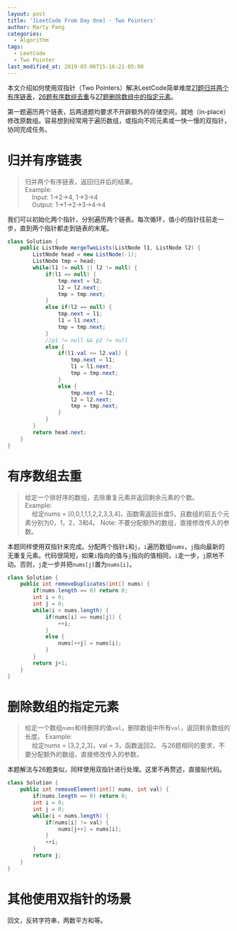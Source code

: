 ```yaml
---
layout: post
title: '[LeetCode From Day One] - Two Pointers'
author: Marty Pang
categories: 
  - Algorithm
tags: 
  - LeetCode
  - Two Pointer
last_modified_at: 2019-03-06T15:16:21-05:00
---
```


本文介绍如何使用双指针（Two Pointers）解决LeetCode简单难度[21题归并两个有序链表](https://leetcode.com/problems/merge-two-sorted-lists/description/)，[26题有序数组去重](https://leetcode.com/problems/remove-duplicates-from-sorted-array/description/)与[27题删除数组中的指定元素](https://leetcode.com/problems/remove-element/description/)。

第一题遍历两个链表，后两道题均要求不开辟额外的存储空间，就地（in-place）修改原数组。容易想到经常用于遍历数组，或指向不同元素或一快一慢的双指针，协同完成任务。

# 归并有序链表

> 归并两个有序链表，返回归并后的结果。  
> Example:  
&nbsp; &nbsp; Input: 1->2->4, 1->3->4  
&nbsp; &nbsp; Output: 1->1->2->3->4->4    

我们可以初始化两个指针，分别遍历两个链表。每次循环，值小的指针往前走一步，直到两个指针都走到链表的末尾。

```java
class Solution {
    public ListNode mergeTwoLists(ListNode l1, ListNode l2) {
        ListNode head = new ListNode(-1);
        ListNode tmp = head;
        while(l1 != null || l2 != null) {
            if(l1 == null) {
                tmp.next = l2;
                l2 = l2.next;
                tmp = tmp.next;
            }
            else if(l2 == null) {
                tmp.next = l1;
                l1 = l1.next;
                tmp = tmp.next;
            }
            //p1 != null && p2 != null
            else {
                if(l1.val <= l2.val) {
                    tmp.next = l1;
                    l1 = l1.next;
                    tmp = tmp.next;
                }
                else {
                    tmp.next = l2;
                    l2 = l2.next;
                    tmp = tmp.next;
                }
            }
        }
        return head.next;
    }
}
```

# 有序数组去重

> 给定一个排好序的数组，去除重复元素并返回剩余元素的个数。  
> Example:  
&nbsp; &nbsp; 给定nums = [0,0,1,1,1,2,2,3,3,4]，函数需返回长度5，且数组的前五个元素分别为0，1，2，3和4。
> Note: 不要分配额外的数组，直接修改传入的参数。


本题同样使用双指针来完成。分配两个指针`i`和`j`，`i`遍历数组`nums`，`j`指向最新的无重复元素。代码很简短，如果`i`指向的值与`j`指向的值相同，`i`走一步，`j`原地不动。否则，`j`走一步并把`nums[j]`置为`nums[i]`。

```java
class Solution {
    public int removeDuplicates(int[] nums) {
        if(nums.length == 0) return 0;
        int i = 0;
        int j = 0;
        while(i < nums.length) {
            if(nums[i] == nums[j]) {
                ++i;
            }
            else {
                nums[++j] = nums[i];
            }
        }
        return j+1;
    }
}
```

# 删除数组的指定元素

> 给定一个数组`nums`和待删除的值`val`，删除数组中所有`val`，返回剩余数组的长度。
> Example:  
&nbsp; &nbsp; 给定nums = [3,2,2,3]，val = 3，函数返回2。
> 与26题相同的要求，不要分配额外的数组，直接修改传入的参数。


本题解法与26题类似，同样使用双指针进行处理。这里不再赘述，直接贴代码。

```java
class Solution {
    public int removeElement(int[] nums, int val) {
        if(nums.length == 0) return 0;
        int i = 0;
        int j = 0;
        while(i < nums.length) {
            if(nums[i] != val) {
                nums[j++] = nums[i];
            }
            ++i;
        }
        return j;
    }
}
```

# 其他使用双指针的场景

回文，反转字符串，两数平方和等。